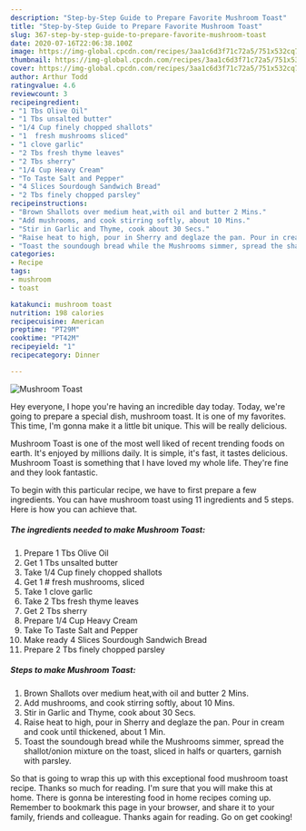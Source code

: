 ```yaml
---
description: "Step-by-Step Guide to Prepare Favorite Mushroom Toast"
title: "Step-by-Step Guide to Prepare Favorite Mushroom Toast"
slug: 367-step-by-step-guide-to-prepare-favorite-mushroom-toast
date: 2020-07-16T22:06:38.100Z
image: https://img-global.cpcdn.com/recipes/3aa1c6d3f71c72a5/751x532cq70/mushroom-toast-recipe-main-photo.jpg
thumbnail: https://img-global.cpcdn.com/recipes/3aa1c6d3f71c72a5/751x532cq70/mushroom-toast-recipe-main-photo.jpg
cover: https://img-global.cpcdn.com/recipes/3aa1c6d3f71c72a5/751x532cq70/mushroom-toast-recipe-main-photo.jpg
author: Arthur Todd
ratingvalue: 4.6
reviewcount: 3
recipeingredient:
- "1 Tbs Olive Oil"
- "1 Tbs unsalted butter"
- "1/4 Cup finely chopped shallots"
- "1  fresh mushrooms sliced"
- "1 clove garlic"
- "2 Tbs fresh thyme leaves"
- "2 Tbs sherry"
- "1/4 Cup Heavy Cream"
- "To Taste Salt and Pepper"
- "4 Slices Sourdough Sandwich Bread"
- "2 Tbs finely chopped parsley"
recipeinstructions:
- "Brown Shallots over medium heat,with oil and butter 2 Mins."
- "Add mushrooms, and cook stirring softly, about 10 Mins."
- "Stir in Garlic and Thyme, cook about 30 Secs."
- "Raise heat to high, pour in Sherry and deglaze the pan. Pour in cream and cook until thickened, about 1 Min."
- "Toast the soundough bread while the Mushrooms simmer, spread the shallot/onion mixture on the toast, sliced in halfs or quarters, garnish with parsley."
categories:
- Recipe
tags:
- mushroom
- toast

katakunci: mushroom toast 
nutrition: 198 calories
recipecuisine: American
preptime: "PT29M"
cooktime: "PT42M"
recipeyield: "1"
recipecategory: Dinner

---
```



![Mushroom Toast](https://img-global.cpcdn.com/recipes/3aa1c6d3f71c72a5/751x532cq70/mushroom-toast-recipe-main-photo.jpg)

Hey everyone, I hope you're having an incredible day today. Today, we're going to prepare a special dish, mushroom toast. It is one of my favorites. This time, I'm gonna make it a little bit unique. This will be really delicious.

Mushroom Toast is one of the most well liked of recent trending foods on earth. It's enjoyed by millions daily. It is simple, it's fast, it tastes delicious. Mushroom Toast is something that I have loved my whole life. They're fine and they look fantastic.




To begin with this particular recipe, we have to first prepare a few ingredients. You can have mushroom toast using 11 ingredients and 5 steps. Here is how you can achieve that.

<!--inarticleads1-->

##### The ingredients needed to make Mushroom Toast:

1. Prepare 1 Tbs Olive Oil
1. Get 1 Tbs unsalted butter
1. Take 1/4 Cup finely chopped shallots
1. Get 1 # fresh mushrooms, sliced
1. Take 1 clove garlic
1. Take 2 Tbs fresh thyme leaves
1. Get 2 Tbs sherry
1. Prepare 1/4 Cup Heavy Cream
1. Take To Taste Salt and Pepper
1. Make ready 4 Slices Sourdough Sandwich Bread
1. Prepare 2 Tbs finely chopped parsley




<!--inarticleads2-->

##### Steps to make Mushroom Toast:

1. Brown Shallots over medium heat,with oil and butter 2 Mins.
1. Add mushrooms, and cook stirring softly, about 10 Mins.
1. Stir in Garlic and Thyme, cook about 30 Secs.
1. Raise heat to high, pour in Sherry and deglaze the pan. Pour in cream and cook until thickened, about 1 Min.
1. Toast the soundough bread while the Mushrooms simmer, spread the shallot/onion mixture on the toast, sliced in halfs or quarters, garnish with parsley.




So that is going to wrap this up with this exceptional food mushroom toast recipe. Thanks so much for reading. I'm sure that you will make this at home. There is gonna be interesting food in home recipes coming up. Remember to bookmark this page in your browser, and share it to your family, friends and colleague. Thanks again for reading. Go on get cooking!
